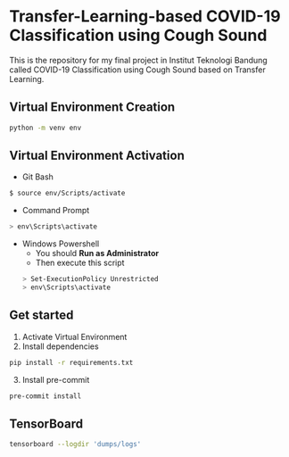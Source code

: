 # Transfer-Learning-based COVID-19 Classification using Cough Sound

This is the repository for my final project in Institut Teknologi Bandung called COVID-19 Classification using Cough Sound based on Transfer Learning.

## Virtual Environment Creation

```bash
python -m venv env
```

## Virtual Environment Activation

- Git Bash

```bash
$ source env/Scripts/activate
```

- Command Prompt

```bash
> env\Scripts\activate
```

- Windows Powershell
  - You should **Run as Administrator**
  - Then execute this script
  ```bash
  > Set-ExecutionPolicy Unrestricted
  > env\Scripts\activate
  ```

## Get started
1. Activate Virtual Environment
2. Install dependencies
```bash
pip install -r requirements.txt
```
3. Install pre-commit
```bash
pre-commit install
```

## TensorBoard

```bash
tensorboard --logdir 'dumps/logs'
```

